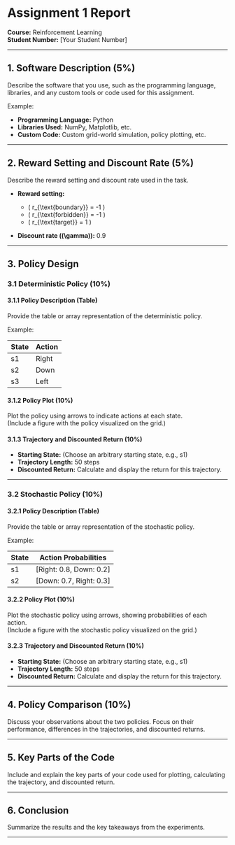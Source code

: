 # Assignment 1 Report

**Course:** Reinforcement Learning  
**Student Number:** [Your Student Number]

---

## 1. Software Description (5%)

Describe the software that you use, such as the programming language, libraries, and any custom tools or code used for this assignment.

Example:
- **Programming Language:** Python
- **Libraries Used:** NumPy, Matplotlib, etc.
- **Custom Code:** Custom grid-world simulation, policy plotting, etc.

---

## 2. Reward Setting and Discount Rate (5%)

Describe the reward setting and discount rate used in the task.

- **Reward setting:**  
  - \( r_{\text{boundary}} = -1 \)  
  - \( r_{\text{forbidden}} = -1 \)  
  - \( r_{\text{target}} = 1 \)
  
- **Discount rate (\(\gamma\)):** 0.9

---

## 3. Policy Design

### 3.1 Deterministic Policy (10%)

#### 3.1.1 Policy Description (Table)

Provide the table or array representation of the deterministic policy.

Example:

| State | Action |
|-------|--------|
| s1    | Right  |
| s2    | Down   |
| s3    | Left   |

#### 3.1.2 Policy Plot (10%)

Plot the policy using arrows to indicate actions at each state.  
(Include a figure with the policy visualized on the grid.)

#### 3.1.3 Trajectory and Discounted Return (10%)

- **Starting State:** (Choose an arbitrary starting state, e.g., s1)
- **Trajectory Length:** 50 steps
- **Discounted Return:** Calculate and display the return for this trajectory.

---

### 3.2 Stochastic Policy (10%)

#### 3.2.1 Policy Description (Table)

Provide the table or array representation of the stochastic policy.

Example:

| State | Action Probabilities             |
|-------|----------------------------------|
| s1    | [Right: 0.8, Down: 0.2]          |
| s2    | [Down: 0.7, Right: 0.3]          |

#### 3.2.2 Policy Plot (10%)

Plot the stochastic policy using arrows, showing probabilities of each action.  
(Include a figure with the stochastic policy visualized on the grid.)

#### 3.2.3 Trajectory and Discounted Return (10%)

- **Starting State:** (Choose an arbitrary starting state, e.g., s1)
- **Trajectory Length:** 50 steps
- **Discounted Return:** Calculate and display the return for this trajectory.

---

## 4. Policy Comparison (10%)

Discuss your observations about the two policies. Focus on their performance, differences in the trajectories, and discounted returns.

---

## 5. Key Parts of the Code

Include and explain the key parts of your code used for plotting, calculating the trajectory, and discounted return.

---

## 6. Conclusion

Summarize the results and the key takeaways from the experiments.

---